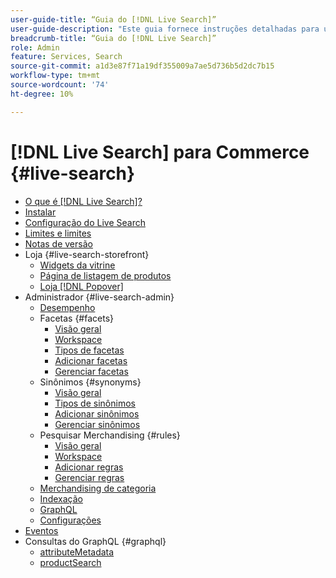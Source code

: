```yaml
---
user-guide-title: “Guia do [!DNL Live Search]”
user-guide-description: "Este guia fornece instruções detalhadas para usar o  [!DNL Live Search] da Adobe Commerce."
breadcrumb-title: “Guia do [!DNL Live Search]”
role: Admin
feature: Services, Search
source-git-commit: a1d3e87f71a19df355009a7ae5d736b5d2dc7b15
workflow-type: tm+mt
source-wordcount: '74'
ht-degree: 10%

---
```


# [!DNL Live Search] para Commerce {#live-search}

- [O que é  [!DNL Live Search]?](overview.md)
- [Instalar](install.md)
- [Configuração do Live Search](workspace.md)
- [Limites e limites](boundaries-limits.md)
- [Notas de versão](release-notes.md)
- Loja {#live-search-storefront}
   - [Widgets da vitrine](storefront-widgets.md)
   - [Página de listagem de produtos](plp-styling.md)
   - [Loja [!DNL Popover]](storefront-popover.md)
- Administrador {#live-search-admin}
   - [Desempenho](performance.md)
   - Facetas {#facets}
      - [Visão geral](facets.md)
      - [Workspace](faceting-workspace.md)
      - [Tipos de facetas](facets-type.md)
      - [Adicionar facetas](facets-add.md)
      - [Gerenciar facetas](facets-manage.md)
   - Sinônimos {#synonyms}
      - [Visão geral](synonyms.md)
      - [Tipos de sinônimos](synonyms-type.md)
      - [Adicionar sinônimos](synonyms-add.md)
      - [Gerenciar sinônimos](synonyms-manage.md)
   - Pesquisar Merchandising {#rules}
      - [Visão geral](rules.md)
      - [Workspace](rules-workspace.md)
      - [Adicionar regras](rules-add.md)
      - [Gerenciar regras](rules-manage.md)
   - [Merchandising de categoria](category-merch.md)
   - [Indexação](indexing.md)
   - [GraphQL](graphql.md)
   - [Configurações](settings.md)
- [Eventos](events.md)
- Consultas do GraphQL {#graphql}
   - [attributeMetadata](https://developer.adobe.com/commerce/services/graphql/live-search/attribute-metadata/)
   - [productSearch](https://developer.adobe.com/commerce/services/graphql/live-search/product-search/)